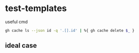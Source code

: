 # test-templates

useful cmd

``` bash
gh cache ls --json id -q '.[].id' | %{ gh cache delete $_ }
```

## ideal case



